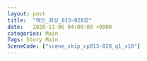 ```yaml
---
layout: post
title:  "메인_회상_013~028장"
date:   2020-11-06 04:00:00 +0000
categories: Main
Tags: Story Main
SceneCode: ["scene_skip_cp013-028_q1_s10"]
---
```

